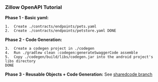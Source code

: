 ### Zillow OpenAPI Tutorial    
**Phase 1 - Basic yaml:**  
```
1.  Create ./contracts/endpoints/pets.yaml
2.  Create ./contracts/endpoints/petstore.yaml DONE  
```     
      
**Phase 2 - Code Generation:** 
```
3.  Create a codegen project in ./codegen  
4.  Run ./gradlew clean :codegen:generateSwaggerCode assemble
5.  Copy ./codegen/build/libs/codegen.jar into the android project's libs directory
DONE
```  
  
**Phase 3 - Reusable Objects + Code Generation:**
See [sharedcode branch](https://github.com/zillow/openapi-tutorial-contracts/tree/sharedcode)